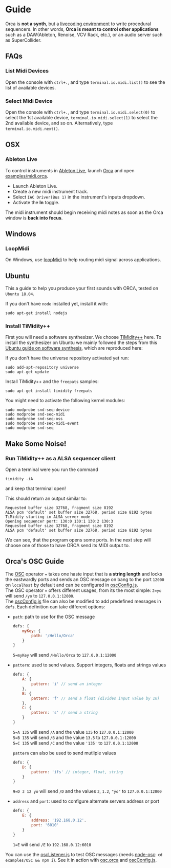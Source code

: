 # Guide

Orca is **not a synth**, but a [livecoding environment](https://www.reddit.com/r/livecoding/) to write procedural sequencers. In other words, **Orca is meant to control other applications** such as a DAW(Ableton, Renoise, VCV Rack, etc.), or an audio server such as SuperCollider.

## FAQs

### List Midi Devices

Open the console with `ctrl+.`, and type `terminal.io.midi.list()` to see the list of available devices.

### Select Midi Device

Open the console with `ctrl+.`, and type `terminal.io.midi.select(0)` to select the 1st available device, `terminal.io.midi.select(1)` to select the 2nd available device, and so on. Alternatively, type `terminal.io.midi.next()`.

## OSX

### Ableton Live

To control instruments in [Ableton Live](https://www.ableton.com/en/), launch [Orca](README.md) and open [examples/midi.orca](https://github.com/hundredrabbits/Orca/blob/master/examples/_midi.orca).

- Launch Ableton Live.
- Create a new midi instrument track.
- Select `IAC Driver(Bus 1)` in the instrument's inputs dropdown. 
- Activate the **In** toggle. 

The midi instrument should begin receiving midi notes as soon as the Orca window is **back into focus**.

## Windows

### LoopMidi

On Windows, use [loopMidi](http://www.tobias-erichsen.de/software/loopmidi.html) to help routing midi signal across applications.

## Ubuntu

This a guide to help you produce your first sounds with ORCΛ, tested on `Ubuntu 18.04`.

If you don't have `node` installed yet, install it with:

```
sudo apt-get install nodejs
```

### Install TiMidity++

First you will need a software synthesizer. We choose [TiMidity++](http://timidity.sourceforge.net) here. To install the synthesizer on Ubuntu we mainly followed the steps from this [Ubuntu guide on software synthesis](https://help.ubuntu.com/community/Midi/SoftwareSynthesisHowTo),
which are reproduced here:

If you don't have the universe repository activated yet run:

```
sudo add-apt-repository universe
sudo apt-get update
```

Install TiMidity++ and the `freepats` samples:

```
sudo apt-get install timidity freepats
```

You might need to activate the following kernel modules:

```
sudo modprobe snd-seq-device
sudo modprobe snd-seq-midi
sudo modprobe snd-seq-oss
sudo modprobe snd-seq-midi-event
sudo modprobe snd-seq
```

## Make Some Noise!

### Run TiMidity++ as a ALSA sequencer client

Open a terminal were you run the command

```
timidity -iA
```
and keep that terminal open!

This should return an output similar to:
```
Requested buffer size 32768, fragment size 8192
ALSA pcm 'default' set buffer size 32768, period size 8192 bytes
TiMidity starting in ALSA server mode
Opening sequencer port: 130:0 130:1 130:2 130:3
Requested buffer size 32768, fragment size 8192
ALSA pcm 'default' set buffer size 32768, period size 8192 bytes
```
We can see, that the program opens some ports.
In the next step will choose one of those to have ORCΛ send its MIDI output to.

## Orca's OSC Guide
The [OSC](https://github.com/MylesBorins/node-osc) operator `=` takes one haste input that is **a string length** and locks the eastwardly ports and sends an OSC message on bang to the port `12000` on `localhost` by default and can be configured in [oscConfig.js](https://github.com/hundredrabbits/Orca/blob/master/desktop/core/bridge/oscConfig.js).  
The OSC operator `=` offers different usages, from its the most simple: `2=yo` will send `/yo` to `127.0.0.1:12000`.  
The [oscConfig.js](https://github.com/hundredrabbits/Orca/blob/master/desktop/core/bridge/oscConfig.js) file can also be modified to add predefined messages in `defs`. Each definition can take different options:
- `path`: path to use for the OSC message
    ```js
    defs: {
        myKey: { 
            path: '/Hello/Orca'
        }
    }
    ```
    `5=myKey` will send `/Hello/Orca` to `127.0.0.1:12000`

- `pattern`: used to send values. Support integers, floats and strings values
    ```js
    defs: {
        A: {
            pattern: 'i' // send an integer
        },
        B: {
            pattern: 'f' // send a float (divides input value by 10)
        },
        C: {
            pattern: 's' // send a string
        }
    }
    ```
    `5=A 135` will send `/A` and the value `135` to `127.0.0.1:12000`  
    `5=B 135` will send `/B` and the value `13.5` to `127.0.0.1:12000`  
    `5=C 135` will send `/C` and the value `'135'` to `127.0.0.1:12000`

    `pattern` can also be used to send mutliple values
    ```js
    defs: {
        D: {
            pattern: 'ifs' // integer, float, string
        }
    }
    ```
    `9=D 3 12 yo` will send `/D` and the values `3`, `1.2`, `"yo"` to `127.0.0.1:12000`
- `address` and `port`: used to configure alternate servers address or port
    ```js
    defs: {
        E: {
            address: '192.168.0.12',
            port: '6010'
        }
    }
    ```
    `1=E` will send `/E` to `192.168.0.12:6010`

You can use the [oscListener.js](https://github.com/hundredrabbits/Orca/blob/master/examples/OSC/oscListener.js) to test OSC messages (needs [node-osc](https://github.com/MylesBorins/node-osc): `cd examples/OSC && npm i`). See it in action with [osc.orca](https://github.com/hundredrabbits/Orca/blob/master/examples/OSC/_osc.orca) and [oscConfig.js](https://github.com/hundredrabbits/Orca/blob/master/desktop/core/bridge/oscConfig.js).
